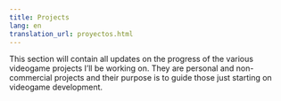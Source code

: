```yaml
---
title: Projects
lang: en
translation_url: proyectos.html
---
```


This section will contain all updates on the progress of the various videogame projects I’ll be working on. They are personal and non-commercial projects and their purpose is to guide those just starting on videogame development.
